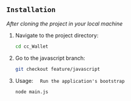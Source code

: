 ## ``Installation``
*After cloning the project in your local machine*

1. Navigate to the project directory:
   ```bash
   cd cc_Wallet
2. Go to the javascript branch:
    ```bash
    git checkout feature/javascript
3. Usage: 
``  Run the application's bootstrap``
    ```bash
   node main.js